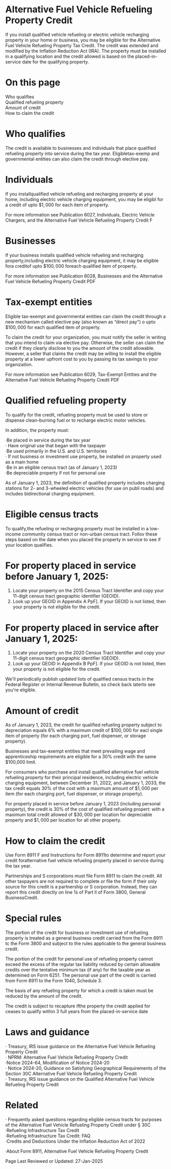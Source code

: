# Alternative Fuel Vehicle Refueling Property Credit  

If you install qualified vehicle refueling or electric vehicle recharging property in your home or business, you may be eligible for the Alternative Fuel Vehicle Refueling Property Tax Credit. The credit was extended and modified by the Inflation Reduction Act (IRA). The property must be installed in a qualifying location and the credit allowed is based on the placed-in-service date for the qualifying property.  

# On this page  

Who qualifies   
Qualified refueling property   
Amount of credit   
How to claim the credit  

# Who qualifies  

The credit is available to businesses and individuals that place qualified refueling property into service during the tax year. Eligibletax-exemp and governmental entities can also claim the credit through elective pay.  

# Individuals  

If you installqualified vehicle refueling and recharging property at your home, including electric vehicle charging equipment, you may be eligibl for a credit of upto $\$1,000$ for each item of property.  

For more information see Publication 6027, Individuals, Electric Vehicle Chargers, and the Alternative Fuel Vehicle Refueling Property Credit F  

# Businesses  

If your business installs qualified vehicle refueling and recharging property,including electric vehicle charging equipment, it may be eligible fora creditof upto $\$100,000$ foreach qualified item of property.  

For more information see Publication 6028, Businesses and the Alternative Fuel Vehicle Refueling Property Credit PDF  

# Tax-exempt entities  

Eligible tax-exempt and governmental entities can claim the credit through a new mechanism called elective pay (also known as “direct pay") o upto $\$100,000$ for each qualified item of property.  

To claim the credit for your organization, you must notify the seller in writing that you intend to claim via elective pay. Otherwise, the seller can claim the credit if they clearly disclose to you the amount of the credit allowable. However, a seller that claims the credit may be willing to install the eligible property at a lower upfront cost to you by passing its tax savings to your organization.  

For more information see Publication 6029, Tax-Exempt Entities and the Alternative Fuel Vehicle Refueling Property Credit PDF  

# Qualified refueling property  

To qualify for the credit, refueling property must be used to store or dispense clean-burning fuel or to recharge electric motor vehicles.  

In addition, the property must:  

·Be placed in service during the tax year   
· Have original use that began with the taxpayer   
·Be used primarily in the U.S. and U.S. territories   
· If not business or investment use property, be installed on property used as a main home   
·Be in an eligible census tract (as of January 1, 2023)   
·Be depreciable property if not for personal use  

As of January 1, 2023, the definition of qualified property includes charging stations for 2- and 3-wheeled electric vehicles (for use on publi roads) and includes bidirectional charging equipment.  

# Eligible census tracts  

To qualify,the refueling or recharging property must be installed in a low-income community census tract or non-urban census tract. Follov these steps based on the date when you placed the property in service to see if your location qualifies.  

# For property placed in service before January 1, 2025:  

1. Locate your property on the 2015 Census Tract Identifier and copy your 11-digit census tract geographic identifier (GEOID).   
2. Look up your GEOID in Appendix A PpF]. If your GEOID is not listed, then your property is not eligible for the credit.  

# For property placed in service after January 1, 2025:  

1. Locate your property on the 2020 Census Tract Identifier and copy your 11-digit census tract geographic identifier (GEOID).   
2. Look up your GEOlD in Appendix B PpF]. If your GEOID is not listed, then your property is not eligible for the credit.  

We'll periodically publish updated lists of qualified census tracts in the Federal Register or Internal Revenue Bulletin, so check back laterto see you're eligible.  

# Amount of credit  

As of January 1, 2023, the credit for qualified refueling property subject to depreciation equals $6\%$ with a maximum credit of $\$100,000$ for eacl single item of property (for each charging port, fuel dispenser, or storage property).  

Businesses and tax-exempt entities that meet prevailing wage and apprenticeship requirements are eligible for a $30\%$ credit with the same \$100,000 limit.  

For consumers who purchase and install qualified alternative fuel vehicle refueling property for their principal residence, including electric vehicle charging equipment, between December 31, 2022, and January 1, 2033, the tax credit equals $30\%$ of the cost with a maximum amount of $\$1,000$ per item (for each charging port, fuel dispenser, or storage property).  

For property placed in service before January 1, 2023 (including personal property), the credit is $30\%$ of the cost of qualified refueling propert: with a maximum total credit allowed of $\$30,000$ per location for depreciable property and $\$1,000$ per location for all other property.  

# How to claim the credit  

Use Form 8911 F and Instructions for Form 8911to determine and report your credit foralternative fuel vehicle refueling property placed in service during the tax year.  

Partnerships and S corporations must file Form 8911 to claim the credit. All other taxpayers are not required to complete or file the form if their only source for this credit is a partnership or S corporation. Instead, they can report this credit directly on line 1s of Part ll of Form 3800, General BusinessCredit.  

# Special rules  

The portion of the credit for business or investment use of refueling property is treated as a general business credit carried from the Form 8911 tc the Form 3800 and subject to the rules applicable to the general business credit.  

The portion of the credit for personal use of refueling property cannot exceed the excess of the regular tax liability reduced by certain allowable credits over the tentative minimum tax (if any) for the taxable year as determined on Form 6251. The personal use part of the credit is carried from Form 8911 to the Form 1040, Schedule 3.  

The basis of any refueling property for which a credit is taken must be reduced by the amount of the credit.  

The credit is subject to recapture ifthe property the credit applied for ceases to qualify within 3 full years from the placed-in-service date  

# Laws and guidance  

· Treasury, IRS issue guidance on the Alternative Fuel Vehicle Refueling Property Credit   
· NPRM: Alternative Fuel Vehicle Refueling Property Credit   
·Notice 2024-64, Modification of Notice 2024-20   
· Notice 2024-20, Guidance on Satisfying Geographical Requirements of the Section 30C Alternative Fuel Vehicle Refueling Property Credit   
· Treasury, IRS issue guidance on the Qualified Alternative Fuel Vehicle Refueling Property Credit  

# Related  

· Frequently asked questions regarding eligible census tracts for purposes of the Alternative Fuel Vehicle Refueling Property Credit under § 30C   
·Refueling Infrastructure Tax Credit   
·Refueling Infrastructure Tax Credit: FAQ   
·Credits and Deductions Under the Inflation Reduction Act of 2022  

·About Form 8911, Alternative Fuel Vehicle Refueling Property Credit  

Page Last Reviewed or Updated: 27-Jan-2025  